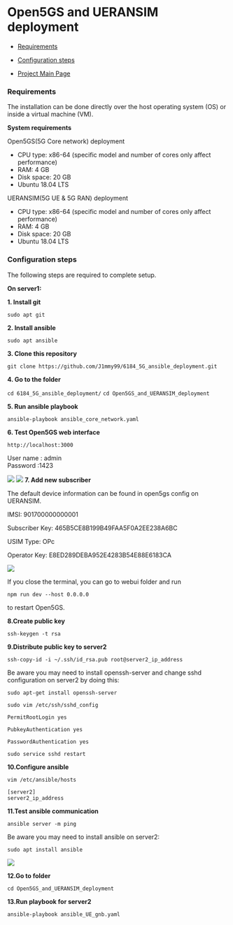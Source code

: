 # Open5GS and UERANSIM deployment

- [Requirements](#requirements)
- [Configuration steps](#configuration-steps)

- [Project Main Page](https://github.com/J1mmy99/6184_5G_ansible_deployment)


### Requirements
The installation can be done directly over the host operating system (OS) or inside a virtual machine (VM).   

**System requirements**

Open5GS(5G Core network) deployment
- CPU type: x86-64 (specific model and number of cores only affect performance)
- RAM: 4 GB
- Disk space: 20 GB
- Ubuntu 18.04 LTS

UERANSIM(5G UE & 5G RAN) deployment
- CPU type: x86-64 (specific model and number of cores only affect performance)
- RAM: 4 GB
- Disk space: 20 GB
- Ubuntu 18.04 LTS

### Configuration steps
The following steps are required to complete setup.

**On server1:**

**1. Install git**      
    
``` sudo apt git ``` 

**2. Install ansible**      
    
``` sudo apt ansible ```

**3. Clone this repository**      
    
``` git clone https://github.com/J1mmy99/6184_5G_ansible_deployment.git ```

**4. Go to the folder**      
    
``` cd 6184_5G_ansible_deployment/ ```
``` cd Open5GS_and_UERANSIM_deployment ```

**5. Run ansible playbook**

``` ansible-playbook ansible_core_network.yaml ```

**6. Test Open5GS web interface**

``` http://localhost:3000 ```  

  User name : admin  
  Password :1423   
  
![](images/Open5GS_login.png)
![](images/Open5GS.png)
**7. Add new subscriber**

The default device information can be found in open5gs config on UERANSIM.

IMSI: 901700000000001

Subscriber Key: 465B5CE8B199B49FAA5F0A2EE238A6BC

USIM Type: OPc

Operator Key: E8ED289DEBA952E4283B54E88E6183CA

![](images/Add_subscriber.png)

If you close the terminal, you can go to webui folder and run

``` npm run dev --host 0.0.0.0 ```  

to restart Open5GS.

**8.Create public key**

``` ssh-keygen -t rsa ```  

**9.Distribute public key to server2**

``` ssh-copy-id -i ~/.ssh/id_rsa.pub root@server2_ip_address ```

Be aware you may need to install openssh-server and change sshd configuration on server2 by doing this:

``` sudo apt-get install openssh-server ```

``` sudo vim /etc/ssh/sshd_config ```

``` 
PermitRootLogin yes

PubkeyAuthentication yes

PasswordAuthentication yes
```

``` sudo service sshd restart ```

**10.Configure ansible**

``` vim /etc/ansible/hosts ```

``` 
[server2]
server2_ip_address
```

**11.Test ansible communication**

``` ansible server -m ping ``` 

Be aware you may need to install ansible on server2:

``` sudo apt install ansible ```

![](images/ansible_ping.png)

**12.Go to folder**

``` cd Open5GS_and_UERANSIM_deployment ```

**13.Run playbook for server2**

``` ansible-playbook ansible_UE_gnb.yaml ```



